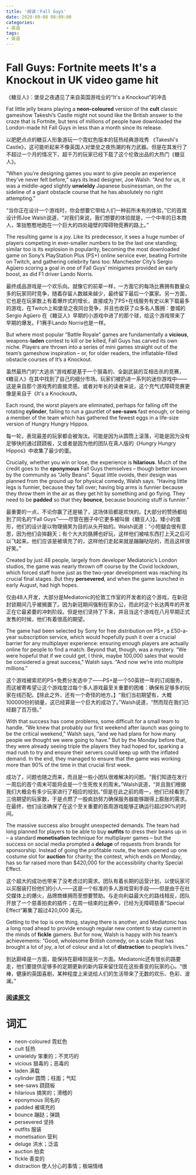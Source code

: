 ```yaml
---
title: '阅读：Fall Guys'
date: 2020-09-08 08:09:00
categories:
- 英语
tags:
- 英语
---
```


# Fall Guys: Fortnite meets It's a Knockout in UK video game hit
《糖豆人》：堡垒之夜遇见了来自英国游戏业的“It's a Knockout”的冲击

Fat little jelly beans playing a **neon-coloured** version of the **cult** classic gameshow Takeshi’s Castle might not sound like the British answer to the craze that is Fortnite, but tens of millions of people have downloaded the London-made hit Fall Guys in less than a month since its release.

以肥肥点点的糖豆人形象游玩一个霓虹色版本的狂热经典游戏秀 《Takeshi's Castle》，这可能听起来不像英国人对堡垒之夜热潮的有力武器。但是在其发行了不超过一个月的情况下，超千万的玩家已经下载了这个伦敦出品的大热门《糖豆人》。

<!---more--->

“When you’re designing games you want to give people an experience they’ve never felt before,” says its lead designer, Joe Walsh. “And for us, it was a middle-aged slightly **unwieldy** Japanese businessman, on the sideline of a giant obstacle course that he has absolutely no right attempting.”

“当你正在设计一个游戏时，你会想要它带给人们一种前所未有的体验，”它的首席设计师Joe Walsh说道，“对我们来说，我们想要的体验就是，一个中年的日本商人，笨拙憨憨地跑在一个巨大的四处碰壁的障碍物竞赛的路上。”

The resulting game is a joy. Like its predecessor, it sees a huge number of players competing in ever-smaller numbers to be the last one standing; similar too is its explosion in popularity, becoming the most downloaded game on Sony’s PlayStation Plus (PS+) online service ever, beating Fortnite on Twitch, and gathering celebrity fans too: Manchester City’s Sergio Agüero scoring a goal in one of Fall Guys’ minigames provided an early boost, as did F1 driver Lando Norris.

最终成品游戏是一个欢乐向。就像它的前辈一样，一方面它的每场比赛拥有数量众多的玩家同时竞争，随着存留人数越来越少，最终留下最后一个赢家。另一方面，它也是在玩家数上有着爆炸式的增长，直接成为了PS+在线服务有史以来下载最多的游戏，在Twitch上和堡垒之夜同台竞争，并且也收获了众多名人簇拥：曼城的Sergio Agüero 在《糖豆人》早期的小游戏中进了的那个球，给这个游戏带来了早期的爆发。F1赛手Lando Norris也是一样。

But where most popular “Battle Royale” games are fundamentally a **vicious**, weapons-**laden** contest to kill or be killed, Fall Guys has carved its own niche. Players are thrown into a series of mini games straight out of the team’s gameshow inspiration – or, for older readers, the inflatable-filled obstacle courses of It’s a Knockout.

虽然最热门的“大逃杀”游戏都是基于一个狠毒的、全副武装的互相击杀的竞赛，《糖豆人》在其中找到了自己的细分市场。玩家们被扔进一系列的迷你游戏中——这是来自那个游戏秀的直接灵感。或者对年长的读者来说，这个充气式障碍竞赛更像是来自于《It's a Knockout》。

Each round, the worst players are eliminated, perhaps for falling off the rotating **cylinder**, failing to run a gauntlet of **see-saws** fast enough, or being a member of the team which has gathered the fewest eggs in a life-size version of Hungry Hungry Hippos.

每一轮，表现最差的玩家都会被淘汰。可能是因为从圆筒上滚落，可能是因为没有足够快的通过跷跷板，又或者是因为他的团队在真人版的《Hungry Hungry Hippos》中收集了最少的蛋。

Crucially, whether you win or lose, the experience is **hilarious**. Much of the credit goes to the **eponymous** Fall Guys themselves – though better known by the community as “Jelly Beans”. Squat little ovoids, their design was planned from the ground up for physical comedy, Walsh says. “Having little legs is funnier, because they fall over; having big arms is funnier because they throw them in the air as they get hit by something and go flying. They need to be **padded** so that they **bounce**, because bouncing stuff is funnier.”

最重要的一点，不论你赢了还是输了，这场体验都是欢快的。【大部分的赞扬都给到了同名的“Fall Guys”——尽管在圈子中它更多被叫做《糖豆人》】。矮小的蛋形，他们的设计是以物理搞笑为目的从头开始的。Walsh说道：“小短腿会很有意思，因为他们会摔翻天；有个大大的胳膊也好玩，这样他们被啥东西打上天之后可以飞起来。他们应该是被填充了的，这样他们走起来就是蹦蹦哒哒的，而且这样很好笑。”

Created by just 48 people, largely from developer Mediatonic’s London studios, the game was nearly thrown off course by the Covid lockdown, which forced staff home just as the two-year development was reaching its crucial final stages. But they **persevered**, and when the game launched in early August, had high hopes.

仅由48人开发，大部分是Mediatonic的伦敦工作室的开发者的这个游戏，在新冠封锁期间几乎被搁置了。因为新冠期间强制在家办公，而此时这个长达两年的开发正在它最紧要的冲刺阶段。但是他们坚持了下来，并且当这个游戏在八月早期正式发售的时候，他们有着很高的期望。

The game had been selected by Sony for free distribution on PS+, a £50-a-year subscription service, which would hopefully push it over a crucial barrier for any multiplayer experience: ensuring enough players are actually online for people to find a match. Beyond that, though, was a mystery. “We were hopeful that if we could get, I think, maybe 100,000 sales that would be considered a great success,” Walsh says. “And now we’re into multiple millions.”

这个游戏被索尼的PS+免费分发选中了——PS+是一个50英镑一年的订阅服务，而这被寄希望让这个游戏度过每个多人游戏最至关重要的困难：确保有足够多的玩家在线匹配。【除此之外，还有一个奇怪的地方。】“我们当初期望有，大概100000份的销量，这已经算是一个巨大的成功了。”Walsh说道，“然而现在我们已经翻了百万倍。”

With that success has come problems, some difficult for a small team to handle. “We knew that probably our first weekend after launch was going to be the critical weekend,” Walsh says, “and we had plans for how many people we thought we were going to have.” But by the Monday before that, they were already seeing triple the players they had hoped for, sparking a mad rush to try and ensure their servers could keep up with the inflated demand. In the end, they managed to ensure that the game was working more than 90% of the time in that crucial first week.

成功了，问题也随之而来，而且是一些小团队很难解决的问题。“我们知道在发行一周后的首个周末可能将会是一个生死攸关的周末。”Walsh说道，“并且我们根据我们大概会有多少玩家进行了相应的规划。”但是在此之前的周一，他们已经看到了三倍期望的玩家数，于是点燃了一股疯劲努力确保服务器能够跟得上膨胀的需求。在最终，他们设法确保了在这个至关重要的首周游戏能够正确运行超过90%的时间。

The massive success also brought unexpected demands. The team had long planned for players to be able to buy **outfits** to dress their beans up in – a standard **monetisation** technique for multiplayer games – but the success on social media prompted a **deluge** of requests from brands for sponsorship. Instead of going the profitable route, the team opened up one costume slot for **auction** for charity; the contest, which ends on Monday, has so far raised more than $420,000 for the accessibility charity Special Effect.

这个超大的成功也带来了没考虑过的需求。团队有着长期的运营计划，以使玩家可以买服装打扮他们的小人——这是一个标准的多人游戏营利手段——但是由于在社交媒体上的爆火，品牌商蜂拥而至想要赞助。与走向利益最大化的路线相反，团队开放了一个慈善拍卖的插件；在周一结束的比赛中，已经为无障碍慈善“Special Effect”筹集了超过420,000 美元。

Getting to the top is one thing, staying there is another, and Mediatonic has a long road ahead to provide enough regular new content to stay current in the minds of **fickle** gamers. But for now, Walsh is happy with his team’s achievements: “Good, wholesome British comedy, on a scale that has brought a lot of joy, a lot of colour and a lot of **distraction** to people’s lives.”

到达巅峰是一方面，能保持在巅峰则是另一方面。Mediatonic还有很长的路要走，他们要提供足够多的定期更新的新内容来留住现在这些善变的玩家的心。“很棒，健康的英国喜剧，某种程度上来说给人们的生活带来了无数的欢乐、色彩、波澜。”


### [阅读原文](https://www.theguardian.com/games/2020/aug/28/fall-guys-fortnite-meets-its-a-knockout-in-uk-video-game-hit)

# 词汇
- neon-coloured 霓虹色
- cult 狂热
- unwieldy 笨重的；不灵巧的
- vicious 狠毒的；恶毒的
- laden 满载
- cylinder 圆筒；柱面；气缸
- see-saws 跷跷板
- hilarious 搞笑的；滑稽的
- eponymous 同名的
- padded 被填充的
- bounce 蹦跶；弹跳
- persevered 坚持
- outfits 服装
- monetisation 营利
- deluge 洪水；泛滥
- auction 拍卖
- fickle 善变的
- distraction 使人分心的事情；极端情绪